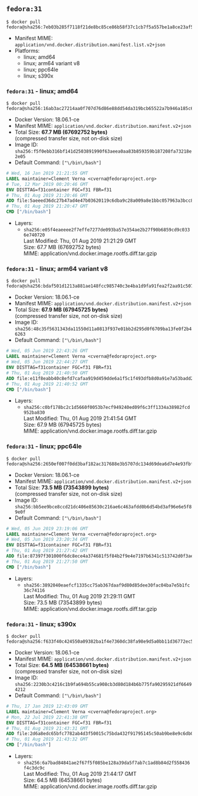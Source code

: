 ## `fedora:31`

```console
$ docker pull fedora@sha256:7eb03b285f7118f21de8bc85ce86b58f37c1cb7f5a557be1a8ce23af5eb00ae5
```

-	Manifest MIME: `application/vnd.docker.distribution.manifest.list.v2+json`
-	Platforms:
	-	linux; amd64
	-	linux; arm64 variant v8
	-	linux; ppc64le
	-	linux; s390x

### `fedora:31` - linux; amd64

```console
$ docker pull fedora@sha256:16ab3ac27214aa0f707d76d86e88dd54da319bcb65522a7b946a185c6993727c
```

-	Docker Version: 18.06.1-ce
-	Manifest MIME: `application/vnd.docker.distribution.manifest.v2+json`
-	Total Size: **67.7 MB (67692752 bytes)**  
	(compressed transfer size, not on-disk size)
-	Image ID: `sha256:f5f0ebb316bf141d2503891990f63aeea0aa83b859359b187208fa73218e2e05`
-	Default Command: `["\/bin\/bash"]`

```dockerfile
# Wed, 16 Jan 2019 21:21:55 GMT
LABEL maintainer=Clement Verna <cverna@fedoraproject.org>
# Tue, 12 Mar 2019 00:20:46 GMT
ENV DISTTAG=f31container FGC=f31 FBR=f31
# Thu, 01 Aug 2019 21:20:46 GMT
ADD file:5aeeed36dc27b47ad4e47b03620119c6dba9c28a009a8e1bbc057963a3bcc824 in / 
# Thu, 01 Aug 2019 21:20:47 GMT
CMD ["/bin/bash"]
```

-	Layers:
	-	`sha256:e05f4eaeeee2f7effe7277de093ba57e354ae2b27f90b6859cd9c0336e740720`  
		Last Modified: Thu, 01 Aug 2019 21:21:29 GMT  
		Size: 67.7 MB (67692752 bytes)  
		MIME: application/vnd.docker.image.rootfs.diff.tar.gzip

### `fedora:31` - linux; arm64 variant v8

```console
$ docker pull fedora@sha256:bdaf501d1213a881ae148fcc985740c3e4ba1d9fa91fea2f2aa91c507c6e31df
```

-	Docker Version: 18.06.1-ce
-	Manifest MIME: `application/vnd.docker.distribution.manifest.v2+json`
-	Total Size: **67.9 MB (67945725 bytes)**  
	(compressed transfer size, not on-disk size)
-	Image ID: `sha256:48c35f5631343da11550d11a0813f937e01bb2d295d0f6709ba13fe0f2b46263`
-	Default Command: `["\/bin\/bash"]`

```dockerfile
# Wed, 05 Jun 2019 22:43:26 GMT
LABEL maintainer=Clement Verna <cverna@fedoraproject.org>
# Wed, 05 Jun 2019 22:44:27 GMT
ENV DISTTAG=f31container FGC=f31 FBR=f31
# Thu, 01 Aug 2019 21:40:50 GMT
ADD file:e11f8eabb40c8efd7cafaa919d459dde6a1f5c1f493dfb8d0a91e7a53badd221 in / 
# Thu, 01 Aug 2019 21:40:52 GMT
CMD ["/bin/bash"]
```

-	Layers:
	-	`sha256:c0bf178bc2c1d5660f0053b7ecf949240ed09f6c3ff1334a38982fcd952ba830`  
		Last Modified: Thu, 01 Aug 2019 21:41:54 GMT  
		Size: 67.9 MB (67945725 bytes)  
		MIME: application/vnd.docker.image.rootfs.diff.tar.gzip

### `fedora:31` - linux; ppc64le

```console
$ docker pull fedora@sha256:2650ef007f0dd3baf182ac317688e3b5707dc134d69dea6d7e4e93fbfeae2f5f
```

-	Docker Version: 18.06.1-ce
-	Manifest MIME: `application/vnd.docker.distribution.manifest.v2+json`
-	Total Size: **73.5 MB (73543899 bytes)**  
	(compressed transfer size, not on-disk size)
-	Image ID: `sha256:bb5ee9bce8ccd21dc406e85630c216ae6c463afdd0b6d54bd3af96e6e5f89e0f`
-	Default Command: `["\/bin\/bash"]`

```dockerfile
# Wed, 05 Jun 2019 23:19:06 GMT
LABEL maintainer=Clement Verna <cverna@fedoraproject.org>
# Wed, 05 Jun 2019 23:20:34 GMT
ENV DISTTAG=f31container FGC=f31 FBR=f31
# Thu, 01 Aug 2019 21:27:42 GMT
ADD file:87397f301000f6dc8ece4a374681f5f84b2f9e4e7197b6341c513742d0f3ae3f in / 
# Thu, 01 Aug 2019 21:27:50 GMT
CMD ["/bin/bash"]
```

-	Layers:
	-	`sha256:3892040eaefcf1335cc75ab367daaf9d80d85dee30fac04ba7e5b1fc36c74116`  
		Last Modified: Thu, 01 Aug 2019 21:29:11 GMT  
		Size: 73.5 MB (73543899 bytes)  
		MIME: application/vnd.docker.image.rootfs.diff.tar.gzip

### `fedora:31` - linux; s390x

```console
$ docker pull fedora@sha256:f633f40c424550a09382ba1f4e7360dc38fa98e9d5a0bb11d36772ec57507a3d
```

-	Docker Version: 18.06.1-ce
-	Manifest MIME: `application/vnd.docker.distribution.manifest.v2+json`
-	Total Size: **64.5 MB (64538661 bytes)**  
	(compressed transfer size, not on-disk size)
-	Image ID: `sha256:2230b3c4216c1b9fa694b55ca908cb3d80d184b6b775fa90295921df66494212`
-	Default Command: `["\/bin\/bash"]`

```dockerfile
# Thu, 17 Jan 2019 12:43:09 GMT
LABEL maintainer=Clement Verna <cverna@fedoraproject.org>
# Mon, 22 Jul 2019 22:41:38 GMT
ENV DISTTAG=f31container FGC=f31 FBR=f31
# Thu, 01 Aug 2019 21:43:31 GMT
ADD file:2d6a8edc65bfc7782ab4d3f50015c75bda432f91795145c50ab9be8e9c6db03f in / 
# Thu, 01 Aug 2019 21:43:32 GMT
CMD ["/bin/bash"]
```

-	Layers:
	-	`sha256:6a7bad84841ae2f67f5f085be128a39da5f7ab7c1ad8b84d2f558436f4c3dc9c`  
		Last Modified: Thu, 01 Aug 2019 21:44:17 GMT  
		Size: 64.5 MB (64538661 bytes)  
		MIME: application/vnd.docker.image.rootfs.diff.tar.gzip
